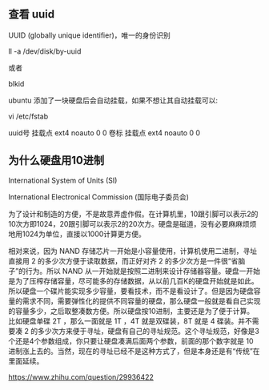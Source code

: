 
## 查看 uuid

UUID (globally unique identifier)，唯一的身份识别

ll -a /dev/disk/by-uuid

或者

blkid


ubuntu 添加了一块硬盘后会自动挂载，如果不想让其自动挂载可以:

vi /etc/fstab

uuid号  挂载点  ext4    noauto  0   0
卷标  挂载点  ext4    noauto  0   0



## 为什么硬盘用10进制

International System of Units (SI)

International Electronical Commission (国际电子委员会)

为了设计和制造的方便，不是故意弄虚作假。在计算机里，10跟引脚可以表示2的10次方即1024，20跟引脚可以表示2的20次方。硬盘是磁道，没有必要麻麻烦烦地用1024为单位，直接以1000计算更方便。


相对来说，因为 NAND 存储芯片一开始是小容量使用，计算机使用二进制，寻址直接用 2 的多少次方便于读取数据，而正好对齐 2 的多少次方是一件很“省脑子”的行为。所以 NAND 从一开始就是按照二进制来设计存储器容量。硬盘一开始是为了压榨存储容量，尽可能多的存储数据，从以前几百K的硬盘开始就是如此。所以硬盘一个碟片能实现多少容量，要看技术，而不是看设计了。但是因为硬盘容量的需求不同，需要弹性化的提供不同容量的硬盘，那么硬盘一般就是看自己实现的容量多少，之后取整凑数方便。所以硬盘按10进制，主要还是为了便于计算。比如硬盘单碟 2T ，那么一面就是 1T ，4T 就是双碟装，8T 就是 4 碟装。并不需要凑 2 的多少次方来便于寻址，硬盘有自己的寻址规范。这个寻址规范，好像是3个还是4个参数组成，你只要让硬盘凑满后面两个参数，前面的那个数字就是 10 进制涨上去的。当然，现在的寻址已经不是这种方式了，但是本身还是有“传统”在里面延续。

https://www.zhihu.com/question/29936422
